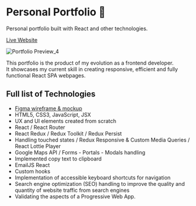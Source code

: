# Personal Portfolio 🦆
Personal portfolio built with React and other technologies.

[Live Website](https://www.francoding.xyz/)

![Portfolio Preview_4](https://user-images.githubusercontent.com/64712227/134884152-c9b68740-8986-42de-bf20-cc81c598078a.gif)


This portfolio is the product of my evolution as a frontend developer.  
It showcases my current skill in creating responsive, efficient and fully functional React SPA webpages.

## Full list of Technologies
- [Figma wireframe & mockup](https://www.figma.com/file/Hnk0pvtp9GdPd8QCfoNQVd/Portfolio-Summer-2021?node-id=0%3A1)
- HTML5, CSS3, JavaScript, JSX
- UX and UI elements created from scratch
- React / React Router
- React Redux / Redux Toolkit / Redux Persist
- Handling touched states / Redux Responsive & Custom Media Queries / React Lottie Player
- Google Maps API / Forms - Portals - Modals handling
- Implemented copy text to clipboard
- EmailJS React
- Custom hooks
- Implementation of accessible keyboard shortcuts for navigation
- Search engine optimization (SEO) handling to improve the quality and quantity of website traffic from search engines
- Validating the aspects of a Progressive Web App.
